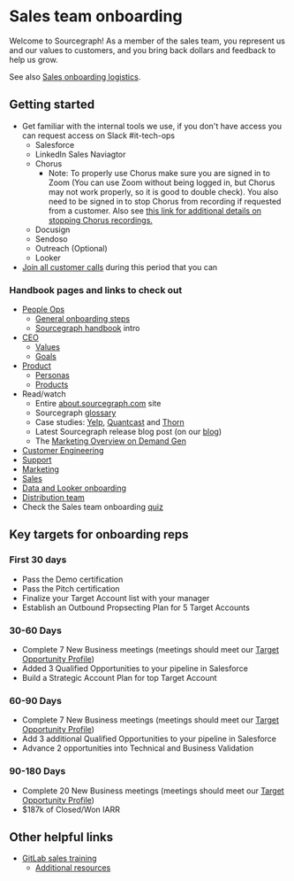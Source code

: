 # Sales team onboarding

Welcome to Sourcegraph! As a member of the sales team, you represent us and our values to customers, and you bring back dollars and feedback to help us grow.

See also [Sales onboarding logistics](https://docs.google.com/document/d/1un9fFPCBtcyWQSJtorUz20zI5LJGMTpdmmTomE9ndEM/edit).

## Getting started

- Get familiar with the internal tools we use, if you don't have access you can request access on Slack #it-tech-ops
  - Salesforce
  - LinkedIn Sales Naviagtor
  - Chorus
    -  Note:  To properly use Chorus make sure you are signed in to Zoom (You can use Zoom without being logged in, but Chorus may not work properly, so it is good to double check).  You also need to be signed in to stop Chorus from recording if requested from a customer.  Also see [this link for additional details on stopping Chorus recordings.](https://docs.chorus.ai/hc/en-us/articles/360051549574-How-can-I-stop-recording-or-turn-recording-off-for-a-call-)
  - Docusign
  - Sendoso
  - Outreach (Optional)
  - Looker
- [Join all customer calls](joining_customer_calls.md) during this period that you can

### Handbook pages and links to check out

- [People Ops](../../people-ops/index.md)
  - [General onboarding steps](../../people-ops/onboarding/index.md#general-onboarding-checklist)
  - [Sourcegraph handbook](../../index.md) intro
- [CEO](../../ceo/index.md)
  - [Values](../../company/values.md)
  - [Goals](../../company/goals/index.md)
- [Product](../../product/index.md)
  - [Personas](../../marketing/personas.md)
  - [Products](https://about.sourcegraph.com/product)
- Read/watch
  - Entire [about.sourcegraph.com](https://about.sourcegraph.com) site
  - Sourcegraph [glossary](https://sourcegraph.com/github.com/sourcegraph/sourcegraph/-/blob/enterprise/docs/glossary.md)
  - Case studies: [Yelp](https://engineeringblog.yelp.com/2019/11/winning-the-hackathon-with-sourcegraph.html), [Quantcast](https://about.sourcegraph.com/case-studies/quantcast/) and [Thorn](https://about.sourcegraph.com/case-studies/we-are-thorn/)
  - Latest Sourcegraph release blog post (on our [blog](https://about.sourcegraph.com/blog))
  - The [Marketing Overview on Demand Gen](https://docs.google.com/presentation/d/1LW2C5wgLugdiFl_nyKCxybmJ7aLb0xEeCRzdY5b4-zA/edit#slide=id.gb52e2cae45_0_18)
- [Customer Engineering](../../ce/index.md)
- [Support](../../support/index.md)
- [Marketing](../../marketing/index.md)
- [Sales](index.md)
- [Data and Looker onboarding](data_onboarding.md)
- [Distribution team](../../engineering/distribution/index.md)
- Check the Sales team onboarding [quiz](quiz.md)

## Key targets for onboarding reps

### First 30 days
 - Pass the Demo certification
 - Pass the Pitch certification
 - Finalize your Target Account list with your manager
 - Establish an Outbound Propsecting Plan for 5 Target Accounts

### 30-60 Days
  - Complete 7 New Business meetings (meetings should meet our [Target Opportunity Profile](https://about.sourcegraph.com/handbook/sales#target-opportunity-profile))
  - Added 3 Qualified Opportunities to your pipeline in Salesforce
  - Build a Strategic Account Plan for top Target Account

### 60-90 Days
  - Complete 7 New Business meetings (meetings should meet our [Target Opportunity Profile](https://about.sourcegraph.com/handbook/sales#target-opportunity-profile))
  - Add 3 additional Qualified Opportunities to your pipeline in Salesforce
  - Advance 2 opportunities into Technical and Business Validation

### 90-180 Days
  - Complete 20 New Business meetings (meetings should meet our [Target Opportunity Profile](https://about.sourcegraph.com/handbook/sales#target-opportunity-profile))
  - $187k of Closed/Won IARR

## Other helpful links

- [GitLab sales training](https://about.gitlab.com/handbook/sales/training/)
  - [Additional resources](https://about.gitlab.com/handbook/sales/training/additional-resources/)

